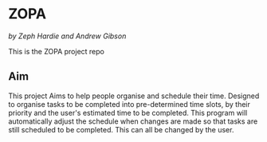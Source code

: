 # ZOPA

_by Zeph Hardie and Andrew Gibson_

This is the ZOPA project repo
## Aim
This project Aims to help people organise and schedule their time. 
Designed to organise tasks to be completed into pre-determined 
time slots, by their priority and the user's estimated time to be completed. 
This program will automatically adjust the schedule when changes are made
so that tasks are still scheduled to be completed. This can all be changed 
by the user. 